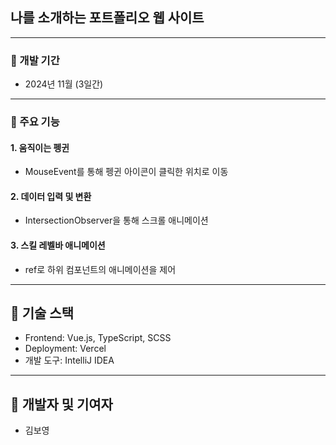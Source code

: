 ## 나를 소개하는 포트폴리오 웹 사이트

---

### 📅 개발 기간
- 2024년 11월 (3일간)
  

---

### 📌 주요 기능

#### 1. 움직이는 펭귄
   - MouseEvent를 통해 펭귄 아이콘이 클릭한 위치로 이동


#### 2. 데이터 입력 및 변환
   - IntersectionObserver을 통해 스크롤 애니메이션 


#### 3. 스킬 레벨바 애니메이션
  - ref로 하위 컴포넌트의 애니메이션을 제어


---

## 🔧 기술 스택
- Frontend: Vue.js, TypeScript, SCSS
- Deployment: Vercel
- 개발 도구: IntelliJ IDEA

---


## 🎉 개발자 및 기여자

- 김보영
